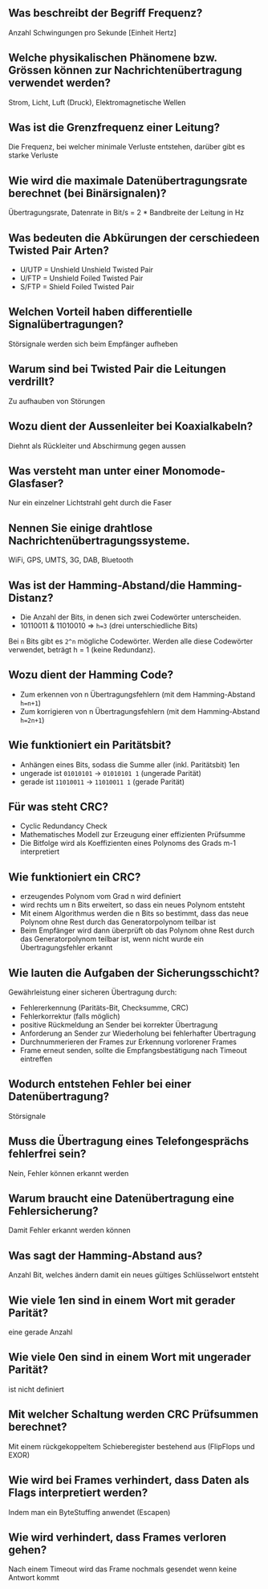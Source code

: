 ## Was beschreibt der Begriff Frequenz?
Anzahl Schwingungen pro Sekunde [Einheit Hertz]

## Welche physikalischen Phänomene bzw. Grössen können zur Nachrichtenübertragung verwendet werden?
Strom, Licht, Luft (Druck), Elektromagnetische Wellen

## Was ist die Grenzfrequenz einer Leitung?
Die Frequenz, bei welcher minimale Verluste entstehen, darüber gibt es starke Verluste

## Wie wird die maximale Datenübertragungsrate berechnet (bei Binärsignalen)?
Übertragungsrate, Datenrate in Bit/s = 2 * Bandbreite der Leitung in Hz

## Was bedeuten die Abkürungen der cerschiedeen Twisted Pair Arten?
* U/UTP = Unshield Unshield Twisted Pair
* U/FTP = Unshield Foiled Twisted Pair
* S/FTP = Shield Foiled Twisted Pair

## Welchen Vorteil haben differentielle Signalübertragungen?
Störsignale werden sich beim Empfänger aufheben

## Warum sind bei Twisted Pair die Leitungen verdrillt?
Zu aufhauben von Störungen

## Wozu dient der Aussenleiter bei Koaxialkabeln?
Diehnt als Rückleiter und Abschirmung gegen aussen

## Was versteht man unter einer Monomode-Glasfaser?
Nur ein einzelner Lichtstrahl geht durch die Faser

## Nennen Sie einige drahtlose Nachrichtenübertragungssysteme.
WiFi, GPS, UMTS, 3G, DAB, Bluetooth

## Was ist der Hamming-Abstand/die Hamming-Distanz?
* Die Anzahl der Bits, in denen sich zwei Codewörter unterscheiden.
* 10110011 & 11010010 => `h=3` (drei unterschiedliche Bits)

Bei `n` Bits gibt es `2^n` mögliche Codewörter. Werden alle diese Codewörter verwendet, beträgt h = 1 (keine Redundanz).

## Wozu dient der Hamming Code?
* Zum erkennen von n Übertragungsfehlern (mit dem Hamming-Abstand `h=n+1`)
* Zum korrigieren von n Übertragungsfehlern (mit dem Hamming-Abstand `h=2n+1`)

## Wie funktioniert ein Paritätsbit?
* Anhängen eines Bits, sodass die Summe aller (inkl. Paritätsbit) 1en
* ungerade ist `01010101` -> `01010101 1` (ungerade Parität)
* gerade ist `11010011` -> `11010011 1` (gerade Parität)

## Für was steht CRC?
* Cyclic Redundancy Check
* Mathematisches Modell zur Erzeugung einer effizienten Prüfsumme
* Die Bitfolge wird als Koeffizienten eines Polynoms des Grads m-1 interpretiert

## Wie funktioniert ein CRC?
* erzeugendes Polynom vom Grad n wird definiert
* wird rechts um n Bits erweitert, so dass ein neues Polynom entsteht
* Mit einem Algorithmus werden die n Bits so bestimmt, dass das neue Polynom ohne Rest durch das Generatorpolynom teilbar ist
* Beim Empfänger wird dann überprüft ob das Polynom ohne Rest durch das Generatorpolynom teilbar ist, wenn nicht wurde ein Übertragungsfehler erkannt

## Wie lauten die Aufgaben der Sicherungsschicht?
Gewährleistung einer sicheren Übertragung durch:

* Fehlererkennung (Paritäts-Bit, Checksumme, CRC)
* Fehlerkorrektur (falls möglich)
* positive Rückmeldung an Sender bei korrekter Übertragung
* Anforderung an Sender zur Wiederholung bei fehlerhafter Übertragung
* Durchnummerieren der Frames zur Erkennung vorlorener Frames
* Frame erneut senden, sollte die Empfangsbestätigung nach Timeout eintreffen

## Wodurch entstehen Fehler bei einer Datenübertragung?
Störsignale

## Muss die Übertragung eines Telefongesprächs fehlerfrei sein?
Nein, Fehler können erkannt werden

## Warum braucht eine Datenübertragung eine Fehlersicherung?
Damit Fehler erkannt werden können

## Was sagt der Hamming-Abstand aus?
Anzahl Bit, welches ändern damit ein neues gültiges Schlüsselwort entsteht

## Wie viele 1en sind in einem Wort mit gerader Parität?
eine gerade Anzahl

## Wie viele 0en sind in einem Wort mit ungerader Parität?
ist nicht definiert

## Mit welcher Schaltung werden CRC Prüfsummen berechnet?
Mit einem rückgekoppeltem Schieberegister bestehend aus (FlipFlops und EXOR)

## Wie wird bei Frames verhindert, dass Daten als Flags interpretiert werden?
Indem man ein ByteStuffing anwendet (Escapen)

## Wie wird verhindert, dass Frames verloren gehen?
Nach einem Timeout wird das Frame nochmals gesendet wenn keine Antwort kommt

